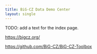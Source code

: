 ```yaml
---
title: BiG-CZ Data Demo Center
layout: single
---
```


TODO: add a text for the index page.

https://bigcz.org/

https://github.com/BiG-CZ/BiG-CZ-Toolbox
